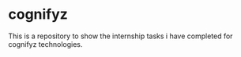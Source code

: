 # cognifyz
This is a repository to show the internship tasks i have completed for cognifyz technologies.
